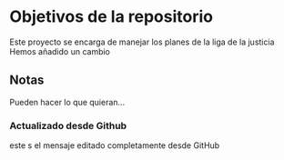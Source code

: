 # Objetivos de la repositorio

Este proyecto se encarga de manejar los planes de la liga de la justicia
Hemos añadido un cambio

## Notas
Pueden hacer lo que quieran...
### Actualizado desde Github
este s el mensaje editado completamente desde GitHub
